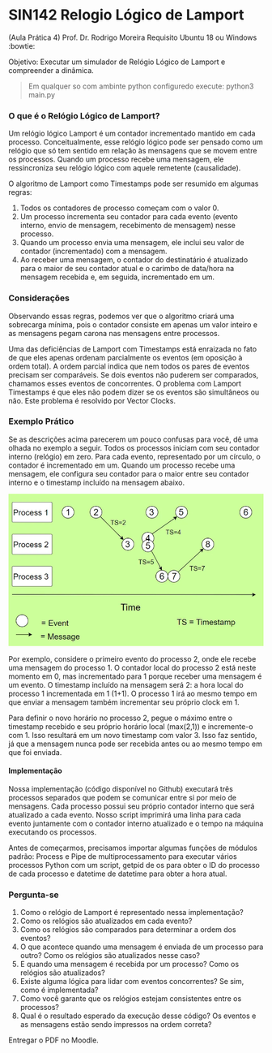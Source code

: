 # SIN142 Relogio Lógico de Lamport

(Aula Prática 4) Prof. Dr. Rodrigo Moreira
Requisito Ubuntu 18 ou Windows :bowtie:

Objetivo: Executar um simulador de Relógio Lógico de Lamport e compreender a dinâmica.

> Em qualquer so com ambinte python configuredo execute: python3 main.py

### O que é o Relógio Lógico de Lamport?

Um relógio lógico Lamport é um contador incrementado mantido em cada processo. Conceitualmente, esse relógio lógico pode ser pensado como um relógio que só tem sentido em relação às mensagens que se movem entre os processos. Quando um processo recebe uma mensagem, ele ressincroniza seu relógio lógico com aquele remetente (causalidade).

O algoritmo de Lamport como Timestamps pode ser resumido em algumas regras:

1. Todos os contadores de processo começam com o valor 0.
2. Um processo incrementa seu contador para cada evento (evento interno, envio de mensagem, recebimento de mensagem) nesse processo.
3. Quando um processo envia uma mensagem, ele inclui seu valor de contador (incrementado) com a mensagem.
4. Ao receber uma mensagem, o contador do destinatário é atualizado para o maior de seu contador atual e o carimbo de data/hora na mensagem recebida e, em seguida, incrementado em um.


### Considerações

Observando essas regras, podemos ver que o algoritmo criará uma sobrecarga mínima, pois o contador consiste em apenas um valor inteiro e as mensagens pegam carona nas mensagens entre processos.

Uma das deficiências de Lamport com Timestamps está enraizada no fato de que eles apenas ordenam parcialmente os eventos (em oposição à ordem total). A ordem parcial indica que nem todos os pares de eventos precisam ser comparáveis. Se dois eventos não puderem ser comparados, chamamos esses eventos de concorrentes. O problema com Lamport Timestamps é que eles não podem dizer se os eventos são simultâneos ou não. Este problema é resolvido por Vector Clocks.

### Exemplo Prático

Se as descrições acima parecerem um pouco confusas para você, dê uma olhada no exemplo a seguir. Todos os processos iniciam com seu contador interno (relógio) em zero. Para cada evento, representado por um círculo, o contador é incrementado em um. Quando um processo recebe uma mensagem, ele configura seu contador para o maior entre seu contador interno e o timestamp incluído na mensagem abaixo.

![alt text](clock.png)

Por exemplo, considere o primeiro evento do processo 2, onde ele recebe uma mensagem do processo 1. O contador local do processo 2 está neste momento em 0, mas incrementado para 1 porque receber uma mensagem é um evento. O timestamp incluído na mensagem será 2: a hora local do processo 1 incrementada em 1 (1+1). O processo 1 irá ao mesmo tempo em que enviar a mensagem também incrementar seu próprio clock em 1.

Para definir o novo horário no processo 2, pegue o máximo entre o timestamp recebido e seu próprio horário local (max(2,1)) e incremente-o com 1. Isso resultará em um novo timestamp com valor 3. Isso faz sentido, já que a mensagem nunca pode ser recebida antes ou ao mesmo tempo em que foi enviada.

#### Implementação

Nossa implementação (código disponível no Github) executará três processos separados que podem se comunicar entre si por meio de mensagens. Cada processo possui seu próprio contador interno que será atualizado a cada evento. Nosso script imprimirá uma linha para cada evento juntamente com o contador interno atualizado e o tempo na máquina executando os processos.

Antes de começarmos, precisamos importar algumas funções de módulos padrão: Process e Pipe de multiprocessamento para executar vários processos Python com um script, getpid de os para obter o ID do processo de cada processo e datetime de datetime para obter a hora atual.



### Pergunta-se

1. Como o relógio de Lamport é representado nessa implementação?
2. Como os relógios são atualizados em cada evento?
3. Como os relógios são comparados para determinar a ordem dos eventos?
4. O que acontece quando uma mensagem é enviada de um processo para outro? Como os relógios são atualizados nesse caso?
5. E quando uma mensagem é recebida por um processo? Como os relógios são atualizados?
6. Existe alguma lógica para lidar com eventos concorrentes? Se sim, como é implementada?
7. Como você garante que os relógios estejam consistentes entre os processos?
8. Qual é o resultado esperado da execução desse código? Os eventos e as mensagens estão sendo impressos na ordem correta?

Entregar o PDF no Moodle.
